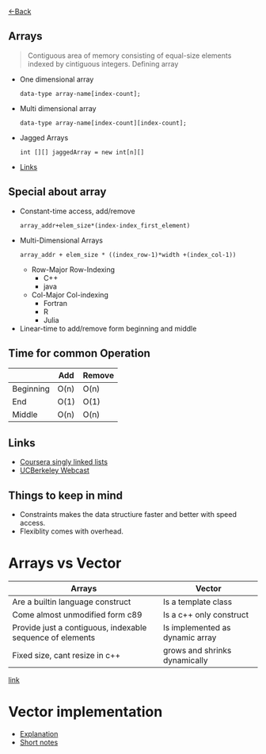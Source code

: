 [<-Back](../README.md)

## Arrays 
> Contiguous area of memory consisting of equal-size elements indexed by cintiguous integers.
> Defining array
+ One dimensional array
    ```
    data-type array-name[index-count];
    ```
+ Multi dimensional array
    ```
    data-type array-name[index-count][index-count];
    ```
+ Jagged Arrays
    ```
    int [][] jaggedArray = new int[n][]
    ```
+ [Links](#Links)


## Special about array
+ Constant-time access, add/remove
    ``` 
    array_addr+elem_size*(index-index_first_element)
    ```
+ Multi-Dimensional Arrays
    ```
    array_addr + elem_size * ((index_row-1)*width +(index_col-1))
    ```
    + Row-Major Row-Indexing
        + C++
        + java
    + Col-Major Col-indexing
        + Fortran
        + R
        + Julia
+ Linear-time to add/remove form beginning and middle

## Time for common Operation
|           |Add    |Remove |
|-----------|-------|-------|
|Beginning  |O(n)   |O(n)   |
|End        |O(1)   |O(1)   |
|Middle     |O(n)   |O(n)   |


## Links
+ [Coursera singly linked lists](https://www.coursera.org/lecture/data-structures/singly-linked-lists-kHhgK)
+ [UCBerkeley Webcast](https://archive.org/details/ucberkeley_webcast_Wp8oiO_CZZE)

## Things to keep in mind
+ Constraints makes the data structiure faster and better with speed access.
+ Flexiblity comes with overhead.

# Arrays vs Vector
|       Arrays         |        Vector    |
|-------------------|------------------|
|Are a builtin language construct | Is a template class|
|Come almost unmodified form c89| Is a c++ only construct|
|Provide just a contiguous, indexable sequence of elements|Is implemented as dynamic array |
|Fixed size, cant resize in c++|grows and shrinks dynamically|
[link](https://stackoverflow.com/a/15079462)

# Vector implementation
+ [Explanation](https://codereview.stackexchange.com/a/60502)
+ [Short notes](https://codereview.stackexchange.com/a/60488)